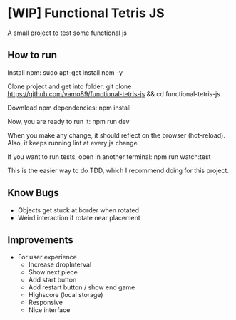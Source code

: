 # [WIP] Functional Tetris JS

A small project to test some functional js

## How to run
Install npm:
sudo apt-get install npm -y

Clone project and get into folder:
git clone https://github.com/vamo89/functional-tetris-js && cd functional-tetris-js

Download npm dependencies:
npm install

Now, you are ready to run it:
npm run dev

When you make any change, it should reflect on the browser (hot-reload).
Also, it keeps running lint at every js change.

If you want to run tests, open in another terminal:
npm run watch:test

This is the easier way to do TDD, which I recommend doing for this project.


## Know Bugs

- Objects get stuck at border when rotated
- Weird interaction if rotate near placement

## Improvements

- For user experience
  - Increase dropInterval
  - Show next piece
  - Add start button
  - Add restart button / show end game
  - Highscore (local storage)
  - Responsive
  - Nice interface
  